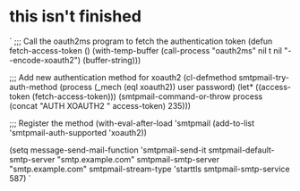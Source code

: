    # this isn't finished
   
   `
   ;;; Call the oauth2ms program to fetch the authentication token
   (defun fetch-access-token ()
     (with-temp-buffer
	(call-process "oauth2ms" nil t nil "--encode-xoauth2")
	(buffer-string)))

   ;;; Add new authentication method for xoauth2
   (cl-defmethod smtpmail-try-auth-method
     (process (_mech (eql xoauth2)) user password)
     (let* ((access-token (fetch-access-token)))
	(smtpmail-command-or-throw
	 process
	 (concat "AUTH XOAUTH2 " access-token)
	 235)))

   ;;; Register the method
   (with-eval-after-load 'smtpmail
     (add-to-list 'smtpmail-auth-supported 'xoauth2))

   (setq message-send-mail-function   'smtpmail-send-it
	  smtpmail-default-smtp-server "smtp.example.com"
	  smtpmail-smtp-server         "smtp.example.com"
	  smtpmail-stream-type  'starttls
	  smtpmail-smtp-service 587)
    `
